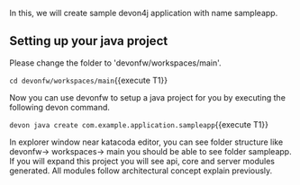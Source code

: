 In this, we will create sample devon4j application with name sampleapp. 


## Setting up your java project

Please change the folder to &#39;devonfw/workspaces/main&#39;.

`cd devonfw/workspaces/main`{{execute T1}}

Now you can use devonfw to setup a java project for you by executing the following devon command.

`devon java create com.example.application.sampleapp`{{execute T1}}

In explorer window near katacoda editor, you can see folder structure like devonfw-&gt; workspaces-&gt; main you should be able to see folder sampleapp. If you will expand this project you will see api, core and server modules generated. All modules follow architectural concept explain previously.
